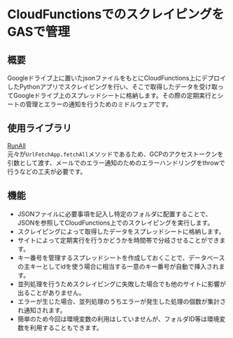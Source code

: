 # CloudFunctionsでのスクレイピングをGASで管理
## 概要
Googleドライブ上に置いたjsonファイルをもとにCloudFunctions上にデプロイしたPythonアプリでスクレイピングを行い、そこで取得したデータを受け取ってGoogleドライブ上のスプレッドシートに格納します。その際の定期実行とシートの管理とエラーの通知を行うためのミドルウェアです。
## 使用ライブラリ
[RunAll](https://github.com/tanaikech/RunAll)<br>
元々が`UrlFetchApp.fetchAll`メソッドであるため、GCPのアクセストークンを引数として渡す、メールでのエラー通知のためのエラーハンドリングをthrowで行うなどの工夫が必要です。
## 機能
- JSONファイルに必要事項を記入し特定のフォルダに配置することで、JSONを参照してCloudFunctions上でのスクレイピングを実行します。
- スクレイピングによって取得したデータをスプレッドシートに格納します。
- サイトによって定期実行を行うかどうかを時間帯で分岐させることができます。
- キー番号を管理するスプレッドシートを作成しておくことで、データベースの主キーとしてidを使う場合に相当する一意のキー番号が自動で挿入されます。
- 並列処理を行うためスクレイピングに失敗した場合でも他のサイトに影響が出ることがありません。
- エラーが生じた場合、並列処理のうちエラーが発生した処理の個数が集計され通知されます。
- 簡単のため今回は環境変数の利用はしていませんが、フォルダID等は環境変数を利用することもできます。
